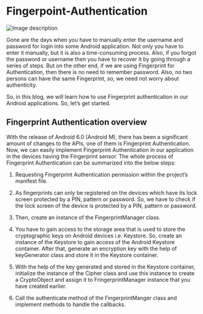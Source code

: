 # Fingerpoint-Authentication

![Image description](https://s3.ap-south-1.amazonaws.com/mindorks-server-uploads/authentication-using-fingerprint-banner.png)

Gone are the days when you have to manually enter the username and password for login into some Android application. Not only you have to enter it manually, but it is also a time-consuming process. Also, if you forgot the password or username then you have to recover it by going through a series of steps. But on the other end, if we are using Fingerprint for Authentication, then there is no need to remember password. Also, no two persons can have the same Fingerprint, so, we need not worry about authenticity.

So, in this blog, we will learn how to use Fingerprint authentication in our Android applications. So, let’s get started.

## Fingerprint Authentication overview

With the release of Android 6.0 (Android M), there has been a significant amount of changes to the APIs, one of them is Fingerprint Authentication. Now, we can easily implement Fingerprint Authentication in our application in the devices having the Fingerprint sensor. The whole process of Fingerprint Authentication can be summarized into the below steps:

1. Requesting Fingerprint Authentication permission within the project’s manifest file.

2. As fingerprints can only be registered on the devices which have its lock screen protected by a PIN, pattern or password. So, we have to check if the lock screen of the device is protected by a PIN, pattern or password.

3. Then, create an instance of the FingerprintManager class.

4. You have to gain access to the storage area that is used to store the cryptographic keys on Android devices i.e. Keystore. So, create an instance of the Keystore to gain access of the Android Keystore container. After that, generate an encryption key with the help of keyGenerator class and store it in the Keystore container.

5. With the help of the key generated and stored in the Keystore container, initialize the instance of the Cipher class and use this instance to create a CryptoObject and assign it to FringerprintManager instance that you have created earlier.

6. Call the authenticate method of the FingerprintManger class and implement methods to handle the callbacks.
